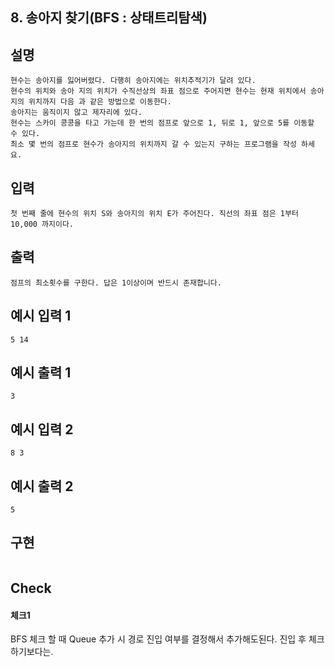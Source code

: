 ## 8. 송아지 찾기(BFS : 상태트리탐색)

## 설명
  
    현수는 송아지를 잃어버렸다. 다행히 송아지에는 위치추적기가 달려 있다.
    현수의 위치와 송아 지의 위치가 수직선상의 좌표 점으로 주어지면 현수는 현재 위치에서 송아지의 위치까지 다음 과 같은 방법으로 이동한다.
    송아지는 움직이지 않고 제자리에 있다.
    현수는 스카이 콩콩을 타고 가는데 한 번의 점프로 앞으로 1, 뒤로 1, 앞으로 5를 이동할 수 있다.
    최소 몇 번의 점프로 현수가 송아지의 위치까지 갈 수 있는지 구하는 프로그램을 작성 하세요.

## 입력

    첫 번째 줄에 현수의 위치 S와 송아지의 위치 E가 주어진다. 직선의 좌표 점은 1부터 10,000 까지이다.

## 출력

    점프의 최소횟수를 구한다. 답은 1이상이며 반드시 존재합니다.

## 예시 입력 1 

    5 14

## 예시 출력 1

    3
    
## 예시 입력 2

    8 3

## 예시 출력 2

    5  
    
## 구현

```JAVA
```

## Check

#### 체크1

BFS 체크 할 때 Queue 추가 시 경로 진입 여부를 결정해서 추가해도된다. 진입 후 체크 하기보다는.
